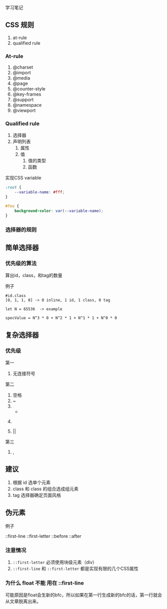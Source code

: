 学习笔记

## CSS 规则

1. at-rule
2. qualified rule


### At-rule

1. @charset
2. @import
3. @media
4. @page
5. @counter-style
6. @key-frames
7. @support
8. @namespace
9. @viewport

### Qualified rule

1. 选择器
2. 声明列表
   1. 属性
   2. 值
      1. 值的类型
      2. 函数

实现CSS variable
```css
:root {
    --variable-name: #fff;
}

#foo {
    background-color: var(--variable-name); 
}
```

### 选择器的规则

## 简单选择器

### 优先级的算法

算出id，class，和tag的数量

例子

```
#id.class
[0, 1, 1, 0] -> 0 inline, 1 id, 1 class, 0 tag

let N = 65536  -> example

specValue = N^3 * 0 + N^2 * 1 + N^1 * 1 + N^0 * 0
```

## 复杂选择器

### 优先级

第一
1. 无连接符号

第二
1. 空格
2. ~
3. +
4. >
5. ||

第三
1. ,

## 建议
1. 根据 id 选单个元素
2. class 和 class 的组合选成组元素
3. tag 选择器确定页面风格

## 伪元素

例子

::first-line
::first-letter
::before
::after

### 注意情况

1. `::first-letter` 必须使用块级元素（div）
2. `::first-line` 和 `::first-letter` 都是实现有限的几个CSS属性

### 为什么 float 不能 用在 ::first-line

可能原因是float会生新的bfc，所以如果在第一行生成新的bfc的话，第一行就会从文章脱离出来。